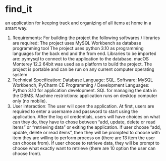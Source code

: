 # find_it
an application for keeping track and organizing of all items at home in a smart way.
1. Requirements:
For building the project the following softwares / libraries are required: The project uses MySQL Workbench as database programming tool
The project uses python 3.10 as programming languages for the back end and the from end.
Libraries to be imported are: pymysql to connect to the application to the database.
macOS Monterey 12.2 64bit was used as a platform to build the project. The project is portable and can be run on any current computer operating system
2. Technical Specification:
Database Language: SQL.
Software: MySQL Workbench, PyCharm CE
Programming / Development Languages: Python 3.10 for application development. SQL for managing the data in the DBMS.
Machine restrictions: application runs on desktop computer only (no mobile).
5. User interaction:
The user will open the application.
At first, users are required to enter a username and password to start using the application.
After the log oil credentials, users will have choices on what can they do, they have to chose between “add, update, delete or read items” or “retrieving data” or exiting the application.
If user choose “add, update, delete or read items”, then they will be prompted to choose with item they are willing to perform process on (there are 13 item the user can choose from).
If user choose to retrieve data, they will be prompt to choose what exactly want to retrieve (there are 10 option the user can choose from).
